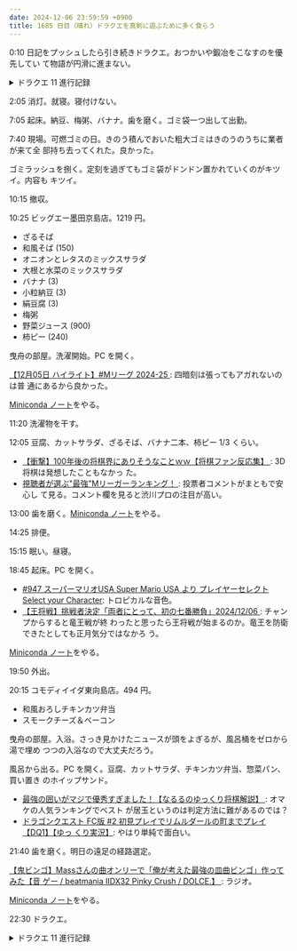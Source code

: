 ```yaml
---
date: 2024-12-06 23:59:59 +0900
title: 1685 日目（晴れ）ドラクエを真剣に遊ぶために多く食らう
---
```


0:10 日記をプッシュしたら引き続きドラクエ。おつかいや鍛冶をこなすのを優先してい
て物語が円滑に進まない。

<details><summary>ドラクエ 11 進行記録</summary>
<p>まず聖地ラムダのおつかい二件をこなす。森の奥のセーブポイントから探索するのが良い。
レアモンスターはすんなり出現したが、こいつはしびれ花粉を撒き散らすのでやりにくい。</p>

<p>物語を進める。いつかのビジョンと同じ祭壇に到着。集めたオーブを捧げると命の大樹への虹の橋が架かる。
それを渡って大樹の中心部へ。心臓部？の中に見慣れた剣がたゆたっているのが見える。
主人公が手に取ろうとすると……。この後からは意外な展開で驚いた。美麗な長尺カットシーンが入る。</p>

<p>主人公は力を奪われた？ 走馬灯が見えるくらいだからもうダメか。</p>

<p>意外な展開が続く。パーティーからシルビアがはぐれて、シルビア号のアリスと共に行動する。
シルビアは面白い登場人物だと思っているので、これはうれしい展開。</p>

<p>港街。各地の本棚の日記で知っていたイッテツが登場。このパターンは初めてだ。
彼の悩みを解決したことでシルビアの今後の活動方針が決まる。ついでに仲間も増える。
イッテツは先に故郷へ帰る。彼を訪ねに行くのが当面の目標になる？</p>

<p>砂漠地域に移動する。途中でまた仲間が増える。旅芸人パーティーらしくなってきた。
その辺のセーブポイントで今晩は終了。この後の展開が全く読めない。</p>
</details>

2:05 消灯。就寝。寝付けない。

7:05 起床。納豆、梅粥、バナナ。歯を磨く。ゴミ袋一つ出して出勤。

7:40 現場。可燃ゴミの日。きのう積んでおいた粗大ゴミはきのうのうちに業者が来て全
部持ち去ってくれた。良かった。

ゴミラッシュを捌く。定刻を過ぎてもゴミ袋がドンドン置かれていくのがキツイ。内容も
キツイ。

10:15 撤収。

10:25 ビッグエー墨田京島店。1219 円。

* ざるそば
* 和風そば (150)
* オニオンとレタスのミックスサラダ
* 大根と水菜のミックスサラダ
* バナナ (3)
* 小粒納豆 (3)
* 絹豆腐 (3)
* 梅粥
* 野菜ジュース (900)
* 柿ピー (240)

曳舟の部屋。洗濯開始。PC を開く。

[【12月05日 ハイライト】#Mリーグ 2024-25
](https://www.youtube.com/watch?v=HTF05OwzzVQ): 四暗刻は張ってもアガれないのは普
通にあるから良かった。

[Miniconda ノート][284]をやる。

11:20 洗濯物を干す。

12:05 豆腐、カットサラダ、ざるそば、バナナ二本、柿ピー 1/3 くらい。

* [【衝撃】100年後の将棋界にありそうなことｗｗ【将棋ファン反応集】
  ](https://www.youtube.com/watch?v=cNzS-Nah1EA): 3D 将棋は発想したこともなかっ
  た。
* [視聴者が選ぶ"最強"Mリーガーランキング！
  ](https://www.youtube.com/watch?v=KAGz2t8S-o8): 投票者コメントがまともで安心し
  て見る。コメント欄を見ると渋川プロの注目が高い。

13:00 歯を磨く。[Miniconda ノート][284]をやる。

14:25 排便。

15:15 眠い。昼寝。

18:45 起床。PC を開く。

* [#947 スーパーマリオUSA Super Mario USA より プレイヤーセレクト Select your
  Character](https://www.youtube.com/watch?v=L5So0zM4jsc): トロピカルな音色。
* [【王将戦】挑戦者決定「両者にとって、初の七番勝負」2024/12/06
  ](https://www.youtube.com/watch?v=U6IEBYsJMs0): チャンプからすると竜王戦が終
  わったと思ったら王将戦が始まるのか。竜王を防衛できたとしても正月気分ではなかろ
  う。

[Miniconda ノート][284]をやる。

19:50 外出。

20:15 コモディイイダ東向島店。494 円。

* 和風おろしチキンカツ弁当
* スモークチーズ＆ベーコン

曳舟の部屋。入浴。さっき見かけたニュースが頭をよぎるが、風呂桶をゼロから湯で埋め
つつの入浴なので大丈夫だろう。

風呂から出る。PC を開く。豆腐、カットサラダ、チキンカツ弁当、惣菜パン、買い置き
のホイップサンド。

* [最強の囲いがマジで優秀すぎました！【なるるのゆっくり将棋解説】
  ](https://www.youtube.com/watch?v=v0ax_s64BJg): オマケの人気ランキングでベスト
  が居玉というのは判定方法に難があるのでは？
* [ドラゴンクエスト FC版 #2 初見プレイでリムルダールの町までプレイ【DQ1】【ゆっ
  くり実況】](https://www.youtube.com/watch?v=zV2xe3N_bvM): やはり単純で面白い。

21:40 歯を磨く。明日の遠足の経路選定。

[【鬼ビンゴ】Massさんの曲オンリーで「俺が考えた最強の皿曲ビンゴ」作ってみた【音
ゲー / beatmania IIDX32 Pinky Crush / DOLCE.】
](https://www.youtube.com/watch?v=x_2_HGROaYw): ラジオ。

[Miniconda ノート][284]をやる。

22:30 ドラクエ。

<details><summary>ドラクエ 11 進行記録</summary>
<p>シルビアと愉快な仲間たちは砂漠で人助けをしてさらに仲間を加えていく。
サマディー王国でも仲間を増やしサーカスを開演。人々の笑顔を取り戻していく。
この仲間たちが戦闘でもそれぞれの持ち味を活かしてシルビアを支援してくれるのが面白い。
移動中にメニュー画面でなかまコマンドを実行すると画面がにぎやかで良い。</p>

<p>ホムラの里のイッテツを訪れてシルビア編は派手に終幕。</p>

<p>ここからマルティナ編が始まる。これはドラクエ 4 の前半のような構造を物語全体の中間部？に持ってきたということか。
仮面武闘会をやっていたグロッタの街からスタート。◆魔物に占拠された街の行方は…？</p>
</details>

[284]: <https://github.com/showa-yojyo/notebook/issues/284>
